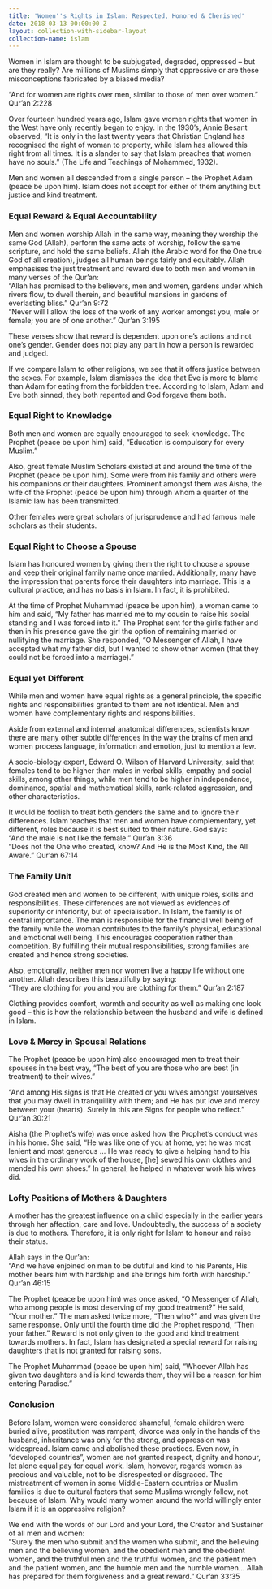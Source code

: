 ```yaml
---
title: 'Women''s Rights in Islam: Respected, Honored & Cherished'
date: 2018-03-13 00:00:00 Z
layout: collection-with-sidebar-layout
collection-name: islam
---
```


Women in Islam are thought to be subjugated, degraded, oppressed – but are they really? Are millions of Muslims simply that oppressive or are these misconceptions fabricated by a biased media?

“And for women are rights over men, similar to those of men over women.” Qur’an 2:228

Over fourteen hundred years ago, Islam gave women rights that women in the West have only recently began to enjoy. In the 1930’s, Annie Besant observed, “It is only in the last twenty years that Christian England has recognised the right of woman to property, while Islam has allowed this right from all times. It is a slander to say that Islam preaches that women have no souls.” (The Life and Teachings of Mohammed, 1932).

Men and women all descended from a single person – the Prophet Adam (peace be upon him). Islam does not accept for either of them anything but justice and kind treatment.

### Equal Reward & Equal Accountability
Men and women worship Allah in the same way, meaning they worship the same God (Allah), perform the same acts of worship, follow the same scripture, and hold the same beliefs. Allah (the Arabic word for the One true God of all creation), judges all human beings fairly and equitably. Allah emphasises the just treatment and reward due to both men and women in many verses of the Qur’an:  
“Allah has promised to the believers, men and women, gardens under which rivers flow, to dwell therein, and beautiful mansions in gardens of everlasting bliss.” Qur’an 9:72  
“Never will I allow the loss of the work of any worker amongst you, male or female; you are of one another.” Qur’an 3:195  

These verses show that reward is dependent upon one’s actions and not one’s gender. Gender does not play any part in how a person is rewarded and judged.

If we compare Islam to other religions, we see that it offers justice between the sexes. For example, Islam dismisses the idea that Eve is more to blame than Adam for eating from the forbidden tree. According to Islam, Adam and Eve both sinned, they both repented and God forgave them both.

### Equal Right to Knowledge
Both men and women are equally encouraged to seek knowledge. The Prophet (peace be upon him) said, “Education is compulsory for every Muslim.”

Also, great female Muslim Scholars existed at and around the time of the Prophet (peace be upon him). Some were from his family and others were his companions or their daughters. Prominent amongst them was Aisha, the wife of the Prophet (peace be upon him) through whom a quarter of the Islamic law has been transmitted.

Other females were great scholars of jurisprudence and had famous male scholars as their students.

### Equal Right to Choose a Spouse
Islam has honoured women by giving them the right to choose a spouse and keep their original family name once married. Additionally, many have the impression that parents force their daughters into marriage. This is a cultural practice, and has no basis in Islam. In fact, it is prohibited.

At the time of Prophet Muhammad (peace be upon him), a woman came to him and said, “My father has married me to my cousin to raise his social standing and I was forced into it.” The Prophet sent for the girl’s father and then in his presence gave the girl the option of remaining married or nullifying the marriage. She responded, “O Messenger of Allah, I have accepted what my father did, but I wanted to show other women (that they could not be forced into a marriage).”

### Equal yet Different
While men and women have equal rights as a general principle, the specific rights and responsibilities granted to them are not identical. Men and women have complementary rights and responsibilities.

Aside from external and internal anatomical differences, scientists know there are many other subtle differences in the way the brains of men and women process language, information and emotion, just to mention a few.

A socio-biology expert, Edward O. Wilson of Harvard University, said that females tend to be higher than males in verbal skills, empathy and social skills, among other things, while men tend to be higher in independence, dominance, spatial and mathematical skills, rank-related aggression, and other characteristics.

It would be foolish to treat both genders the same and to ignore their differences. Islam teaches that men and women have complementary, yet different, roles because it is best suited to their nature. God says:  
“And the male is not like the female.” Qur’an 3:36  
“Does not the One who created, know? And He is the Most Kind, the All Aware.” Qur’an 67:14

### The Family Unit
God created men and women to be different, with unique roles, skills and responsibilities. These differences are not viewed as evidences of superiority or inferiority, but of specialisation. In Islam, the family is of central importance. The man is responsible for the financial well being of the family while the woman contributes to the family’s physical, educational and emotional well being. This encourages cooperation rather than competition. By fulfilling their mutual responsibilities, strong families are created and hence strong societies.

Also, emotionally, neither men nor women live a happy life without one another. Allah describes this beautifully by saying:  
“They are clothing for you and you are clothing for them.” Qur’an 2:187  

Clothing provides comfort, warmth and security as well as making one look good – this is how the relationship between the husband and wife is defined in Islam.

### Love & Mercy in Spousal Relations
The Prophet (peace be upon him) also encouraged men to treat their spouses in the best way, “The best of you are those who are best (in treatment) to their wives.”

“And among His signs is that He created or you wives amongst yourselves that you may dwell in tranquillity with them; and He has put love and mercy between your (hearts). Surely in this are Signs for people who reflect.” Qur’an 30:21

Aisha (the Prophet’s wife) was once asked how the Prophet’s conduct was in his home. She said, “He was like one of you at home, yet he was most lenient and most generous … He was ready to give a helping hand to his wives in the ordinary work of the house, [he] sewed his own clothes and mended his own shoes.” In general, he helped in whatever work his wives did.

### Lofty Positions of Mothers & Daughters
A mother has the greatest influence on a child especially in the earlier years through her affection, care and love. Undoubtedly, the success of a society is due to mothers. Therefore, it is only right for Islam to honour and raise their status.

Allah says in the Qur’an:  
“And we have enjoined on man to be dutiful and kind to his Parents, His mother bears him with hardship and she brings him forth with hardship.” Qur’an 46:15

The Prophet (peace be upon him) was once asked, “O Messenger of Allah, who among people is most deserving of my good treatment?” He said, “Your mother.” The man asked twice more, “Then who?” and was given the same response. Only until the fourth time did the Prophet respond, “Then your father.” Reward is not only given to the good and kind treatment towards mothers. In fact, Islam has designated a special reward for raising daughters that is not granted for raising sons.

The Prophet Muhammad (peace be upon him) said, “Whoever Allah has given two daughters and is kind towards them, they will be a reason for him entering Paradise.”

### Conclusion
Before Islam, women were considered shameful, female children were buried alive, prostitution was rampant, divorce was only in the hands of the husband, inheritance was only for the strong, and oppression was widespread. Islam came and abolished these practices. Even now, in “developed countries”, women are not granted respect, dignity and honour, let alone equal pay for equal work. Islam, however, regards women as precious and valuable, not to be disrespected or disgraced. The mistreatment of women in some Middle-Eastern countries or Muslim families is due to cultural factors that some Muslims wrongly follow, not because of Islam. Why would many women around the world willingly enter Islam if it is an oppressive religion?

We end with the words of our Lord and your Lord, the Creator and Sustainer of all men and women:  
“Surely the men who submit and the women who submit, and the believing men and the believing women, and the obedient men and the obedient women, and the truthful men and the truthful women, and the patient men and the patient women, and the humble men and the humble women… Allah has prepared for them forgiveness and a great reward.” Qur’an 33:35
